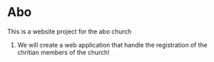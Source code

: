 # Abo
This is a website project for the abo church 


1. We will create a web application that handle  the registration of the chritian members of the church!